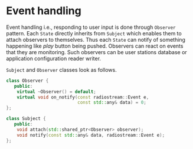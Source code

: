 # Event handling
Event handling i.e., responding to user input is done
through `Observer` pattern. Each `State` directly inherits
from `Subject` which enables them to attach observers to
themselves. Thus each `State` can notify of something happening
like *play* button being pushed. Observers can react on events
that they are monitoring. Such observers can be user stations
database or application configuration reader writer.

`Subject` and `Observer` classes look as follows.
```c++
class Observer {
   public:
    virtual ~Observer() = default;
    virtual void on_notify(const radiostream::Event e,
                           const std::any& data) = 0;
};

class Subject {
   public:
    void attach(std::shared_ptr<Observer> observer);
    void notify(const std::any& data, radiostream::Event e);
};
```